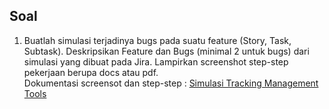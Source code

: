 ## Soal

1. Buatlah simulasi terjadinya bugs pada suatu feature (Story, Task, Subtask). Deskripsikan Feature dan Bugs (minimal 2 untuk bugs) dari simulasi yang dibuat pada Jira. Lampirkan screenshot step-step pekerjaan berupa docs atau pdf.\
Dokumentasi screensot dan step-step : [Simulasi Tracking Management Tools](https://docs.google.com/document/d/1ZGhSggjSFK2z4nDoEfUiN5_pG2ROOCY3LoBFS7YOorY/edit?usp=sharing)